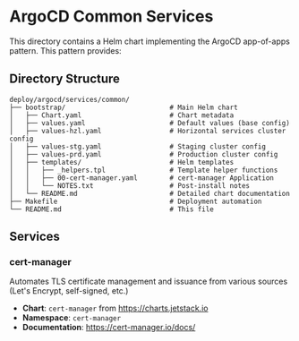# ArgoCD Common Services

This directory contains a Helm chart implementing the ArgoCD app-of-apps pattern. This pattern provides:

## Directory Structure

```text
deploy/argocd/services/common/
├── bootstrap/                          # Main Helm chart
│   ├── Chart.yaml                      # Chart metadata
│   ├── values.yaml                     # Default values (base config)
│   ├── values-hzl.yaml                 # Horizontal services cluster config
│   ├── values-stg.yaml                 # Staging cluster config
│   ├── values-prd.yaml                 # Production cluster config
│   ├── templates/                      # Helm templates
│   │   ├── _helpers.tpl                # Template helper functions
│   │   ├── 00-cert-manager.yaml        # cert-manager Application
│   │   └── NOTES.txt                   # Post-install notes
│   └── README.md                       # Detailed chart documentation
├── Makefile                            # Deployment automation
└── README.md                           # This file
```

## Services

### cert-manager

Automates TLS certificate management and issuance from various sources (Let's Encrypt, self-signed, etc.)

- **Chart**: `cert-manager` from <https://charts.jetstack.io>
- **Namespace**: `cert-manager`
- **Documentation**: <https://cert-manager.io/docs/>
